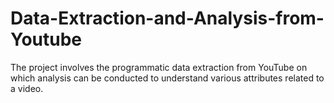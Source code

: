 # Data-Extraction-and-Analysis-from-Youtube
The project involves the programmatic data extraction from YouTube on which analysis can be conducted to understand various attributes related to a video.
